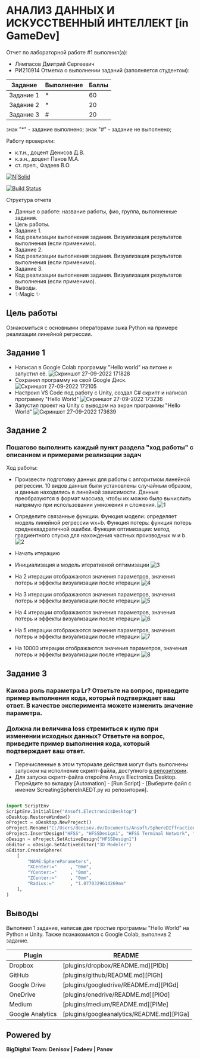 # АНАЛИЗ ДАННЫХ И ИСКУССТВЕННЫЙ ИНТЕЛЛЕКТ [in GameDev]
Отчет по лабораторной работе #1 выполнил(а):
- Лямпасов Дмитрий Сергеевич
- РИ210914
Отметка о выполнении заданий (заполняется студентом):

| Задание | Выполнение | Баллы |
| ------ | ------ | ------ |
| Задание 1 | * | 60 |
| Задание 2 | * | 20 |
| Задание 3 | # | 20 |

знак "*" - задание выполнено; знак "#" - задание не выполнено;

Работу проверили:
- к.т.н., доцент Денисов Д.В.
- к.э.н., доцент Панов М.А.
- ст. преп., Фадеев В.О.

[![N|Solid](https://cldup.com/dTxpPi9lDf.thumb.png)](https://nodesource.com/products/nsolid)

[![Build Status](https://travis-ci.org/joemccann/dillinger.svg?branch=master)](https://travis-ci.org/joemccann/dillinger)

Структура отчета

- Данные о работе: название работы, фио, группа, выполненные задания.
- Цель работы.
- Задание 1.
- Код реализации выполнения задания. Визуализация результатов выполнения (если применимо).
- Задание 2.
- Код реализации выполнения задания. Визуализация результатов выполнения (если применимо).
- Задание 3.
- Код реализации выполнения задания. Визуализация результатов выполнения (если применимо).
- Выводы.
- ✨Magic ✨

## Цель работы
Ознакомиться с основными операторами зыка Python на примере реализации линейной регрессии.

## Задание 1
- Написал в Google Colab программу "Hello world" на питоне и запустил её. ![Скриншот 27-09-2022 171828](https://user-images.githubusercontent.com/103302913/192529245-dc1cbf18-e791-4a11-beef-2c0b0ae470e8.jpg)
- Сохранил программу на свой Google Диск. ![Скриншот 27-09-2022 172105](https://user-images.githubusercontent.com/103302913/192529511-7120b1e3-c649-4246-80c8-492697a4c6f9.jpg)
- Настроил VS Code под работу с Unity, создал C# скрипт и написал программу "Hello World" ![Скриншот 27-09-2022 173236](https://user-images.githubusercontent.com/103302913/192530106-edff7a4d-448e-48ed-8692-2e855f41f9e4.jpg)
- Запустил проект на Unity с выводом на экран программы "Hello World" ![Скриншот 27-09-2022 173639](https://user-images.githubusercontent.com/103302913/192533460-1ad9b91a-08aa-45a6-892f-c5a7dc1e4482.jpg)





## Задание 2
### Пошагово выполнить каждый пункт раздела "ход работы" с описанием и примерами реализации задач
Ход работы:
- Произвести подготовку данных для работы с алгоритмом линейной регрессии. 10 видов данных были установлены случайным образом, и данные находились в линейной зависимости. Данные преобразуются в формат массива, чтобы их можно было вычислить напрямую при использовании умножения и сложения. ![1](https://user-images.githubusercontent.com/103302913/192551188-5f28ad6e-36e2-4271-ae50-979b2a58d1ef.jpg)

- Определите связанные функции. Функция модели: определяет модель линейной регрессии wx+b. Функция потерь: функция потерь среднеквадратичной ошибки. Функция оптимизации: метод градиентного спуска для нахождения частных производных w и b. ![2](https://user-images.githubusercontent.com/103302913/192551631-df39e492-1bc3-4fde-b0e2-b91a1ec5bb16.jpg)
- Начать итерацию

- Инициализация и модель итеративной оптимизации ![3](https://user-images.githubusercontent.com/103302913/192551802-0accdbdb-1472-4b67-b3a8-8ded0e4273fb.jpg)
- На 2 итерации отображаются значения параметров, значения потерь и эффекты визуализации после итерации ![4](https://user-images.githubusercontent.com/103302913/192551922-7bdc521c-e69d-48cb-8acf-6dad9a1cb634.jpg)
- На 3 итерации отображаются значения параметров, значения потерь и эффекты визуализации после итерации ![5](https://user-images.githubusercontent.com/103302913/192551990-7037b74d-3b1a-4ce9-b5ad-43ec20d12562.jpg) 
- На 4 итерации отображаются значения параметров, значения потерь и эффекты визуализации после итерации ![6](https://user-images.githubusercontent.com/103302913/192552086-1c32b6d2-cfd2-42b4-b540-2aea129af28e.jpg)
- На 5 итерации отображаются значения параметров, значения потерь и эффекты визуализации после итерации ![7](https://user-images.githubusercontent.com/103302913/192552194-e53b91a6-fc5b-4624-9d60-217a51792ff8.jpg)
- На 10000 итерации отображаются значения параметров, значения потерь и эффекты визуализации после итерации ![8](https://user-images.githubusercontent.com/103302913/192552232-9e7447bb-583b-4470-9814-cf39fefef514.jpg)

## Задание 3
### Какова роль параметра Lr? Ответьте на вопрос, приведите пример выполнения кода, который подтверждает ваш ответ. В качестве эксперимента можете изменить значение параметра. 
### Должна ли величина loss стремиться к нулю при изменении исходных данных? Ответьте на вопрос, приведите пример выполнения кода, который подтверждает ваш ответ.

- Перечисленные в этом туториале действия могут быть выполнены запуском на исполнение скрипт-файла, доступного [в репозитории](https://github.com/Den1sovDm1triy/hfss-scripting/blob/main/ScreatingSphereInAEDT.py).
- Для запуска скрипт-файла откройте Ansys Electronics Desktop. Перейдите во вкладку [Automation] - [Run Script] - [Выберите файл с именем ScreatingSphereInAEDT.py из репозитория].

```py

import ScriptEnv
ScriptEnv.Initialize("Ansoft.ElectronicsDesktop")
oDesktop.RestoreWindow()
oProject = oDesktop.NewProject()
oProject.Rename("C:/Users/denisov.dv/Documents/Ansoft/SphereDIffraction.aedt", True)
oProject.InsertDesign("HFSS", "HFSSDesign1", "HFSS Terminal Network", "")
oDesign = oProject.SetActiveDesign("HFSSDesign1")
oEditor = oDesign.SetActiveEditor("3D Modeler")
oEditor.CreateSphere(
	[
		"NAME:SphereParameters",
		"XCenter:="		, "0mm",
		"YCenter:="		, "0mm",
		"ZCenter:="		, "0mm",
		"Radius:="		, "1.0770329614269mm"
	], 
)

```

## Выводы

Выполнил 1 задание, написав две простые программы "Hello World" на Python и Unity. Также познакомился с Google Colab, выполнив 2 задание.

| Plugin | README |
| ------ | ------ |
| Dropbox | [plugins/dropbox/README.md][PlDb] |
| GitHub | [plugins/github/README.md][PlGh] |
| Google Drive | [plugins/googledrive/README.md][PlGd] |
| OneDrive | [plugins/onedrive/README.md][PlOd] |
| Medium | [plugins/medium/README.md][PlMe] |
| Google Analytics | [plugins/googleanalytics/README.md][PlGa] |

## Powered by

**BigDigital Team: Denisov | Fadeev | Panov**
